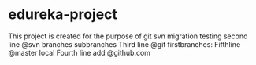 # edureka-project
This project is created for the purpose of git svn migration testing
second line @svn branches subbranches
Third line @git firstbranches:
Fifthline @master local
Fourth line add @github.com
